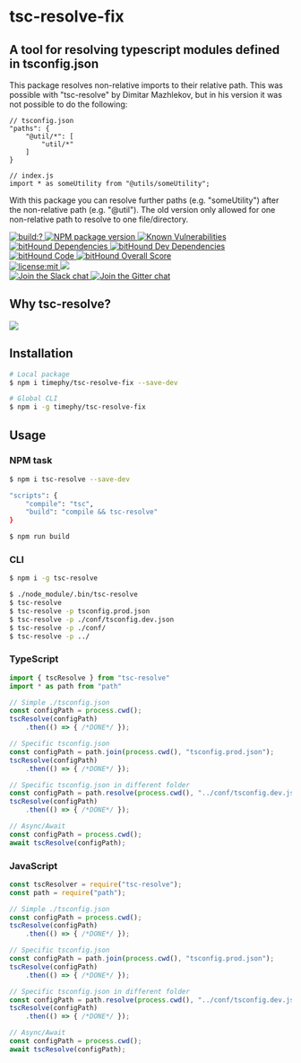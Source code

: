 # tsc-resolve-fix 
## A tool for resolving typescript modules defined in tsconfig.json 

This package resolves non-relative imports to their relative path.
This was possible with "tsc-resolve" by Dimitar Mazhlekov, but in his version it was not possible to do the following:
```
// tsconfig.json
"paths": {
    "@util/*": [
        "util/*"
    ]
}

// index.js
import * as someUtility from "@utils/someUtility";
```
With this package you can resolve further paths (e.g. "someUtility") after the non-relative path (e.g. "@util").
The old version only allowed for one non-relative path to resolve to one file/directory.

<p>
  <a href="https://travis-ci.org/mazhlekov/tsc-resolve">
    <img
      alt="build:?"
      src="https://img.shields.io/travis/mazhlekov/tsc-resolve/master.svg?style=flat-square"
    />
  </a>
  <a href="https://www.npmjs.com/package/tsc-resolve">
    <img
      alt="NPM package version"
      src="https://img.shields.io/badge/node-%3E=4.2.0-blue.svg?style=flat-square"
    />
  </a>
  <a href="https://snyk.io/test/github/mazhlekov/tsc-resolve">
    <img src="https://snyk.io/test/github/mazhlekov/tsc-resolve/badge.svg?style=flat-square" alt="Known Vulnerabilities" data-canonical-src="https://snyk.io/test/github/mazhlekov/tsc-resolve" style="max-width:100%;">
  </a>
  <a href="https://www.bithound.io/github/mazhlekov/tsc-resolve/master/dependencies/npm">
    <img src="https://www.bithound.io/github/mazhlekov/tsc-resolve/badges/dependencies.svg" alt="bitHound Dependencies">
  </a>
  <a href="https://www.bithound.io/github/mazhlekov/tsc-resolve/master/dependencies/npm">
    <img src="https://www.bithound.io/github/mazhlekov/tsc-resolve/badges/devDependencies.svg" alt="bitHound Dev Dependencies">
  </a>
  <a href="https://www.bithound.io/github/mazhlekov/tsc-resolve">
    <img src="https://www.bithound.io/github/mazhlekov/tsc-resolve/badges/code.svg" alt="bitHound Code">
  </a>
  <a href="https://www.bithound.io/github/mazhlekov/tsc-resolve">
    <img src="https://www.bithound.io/github/mazhlekov/tsc-resolve/badges/score.svg" alt="bitHound Overall Score">
  </a>
  <br/>
  <a href="https://github.com/mazhlekov/tsc-resolve/blob/master/LICENSE">
    <img
      alt="license:mit"
      src="https://img.shields.io/github/license/mazhlekov/tsc-resolve.svg?style=flat-square"
    />
  </a>
  <a href="https://npmjs.com/package/tsc-resolve">
      <img src="https://img.shields.io/npm/dm/tsc-resolve.svg?style=flat-square">
  </a>
  <br/>
  <a href="https://tsc-resolve.slack.com/">
    <img
      alt="Join the Slack chat"
      src="https://img.shields.io/badge/slack-join%20chat-E2206F.svg?style=flat-square"
    />
  </a>
  <a href="https://gitter.im/tsc-resolve">
    <img
      alt="Join the Gitter chat"
      src="https://img.shields.io/badge/gitter-join%20chat-D0104D.svg?style=flat-square"
    />
  </a>
</p>

## Why tsc-resolve?
<a href="https://asciinema.org/a/123305" target="_blank">
    <img src="https://github.com/mazhlekov/tsc-resolve/raw/master/img/tsc-resolve.gif" />
</a>

## Installation
```bash
# Local package
$ npm i timephy/tsc-resolve-fix --save-dev

# Global CLI
$ npm i -g timephy/tsc-resolve-fix 
```

## Usage
### NPM task
```bash
$ npm i tsc-resolve --save-dev

"scripts": {
    "compile": "tsc",
    "build": "compile && tsc-resolve"
}

$ npm run build
```
### CLI
```bash
$ npm i -g tsc-resolve

$ ./node_module/.bin/tsc-resolve
$ tsc-resolve
$ tsc-resolve -p tsconfig.prod.json
$ tsc-resolve -p ./conf/tsconfig.dev.json
$ tsc-resolve -p ./conf/
$ tsc-resolve -p ../
```
    
### TypeScript
```typescript
import { tscResolve } from "tsc-resolve"
import * as path from "path"

// Simple ./tsconfig.json
const configPath = process.cwd();
tscResolve(configPath)
    .then(() => { /*DONE*/ });

// Specific tsconfig.json
const configPath = path.join(process.cwd(), "tsconfig.prod.json");
tscResolve(configPath)
    .then(() => { /*DONE*/ });

// Specific tsconfig.json in different folder
const configPath = path.resolve(process.cwd(), "../conf/tsconfig.dev.json");
tscResolve(configPath)
    .then(() => { /*DONE*/ });

// Async/Await
const configPath = process.cwd();
await tscResolve(configPath);
```

### JavaScript
```javascript
const tscResolver = require("tsc-resolve");
const path = require("path");

// Simple ./tsconfig.json
const configPath = process.cwd();
tscResolve(configPath)
    .then(() => { /*DONE*/ });

// Specific tsconfig.json
const configPath = path.join(process.cwd(), "tsconfig.prod.json");
tscResolve(configPath)
    .then(() => { /*DONE*/ });

// Specific tsconfig.json in different folder
const configPath = path.resolve(process.cwd(), "../conf/tsconfig.dev.json");
tscResolve(configPath)
    .then(() => { /*DONE*/ });

// Async/Await
const configPath = process.cwd();
await tscResolve(configPath);
```
